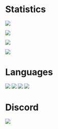 
# Statistics
![](https://github-readme-stats.vercel.app/api?username=0zBug&show_icons=true&theme=dark&hide_border=true&title_color=FEFEFE&icon_color=55D24B&text_color=FEFEFE&bg_color=0,0E1117,0E1117)

![](https://github-readme-streak-stats.herokuapp.com?user=0zBug&theme=github-dark&hide_border=true)

![](https://github-readme-stats.vercel.app/api/top-langs/?username=0zBug&layout=compact&theme=dark&hide_border=true&title_color=FEFEFE&icon_color=55D24B&text_color=FEFEFE&bg_color=0,0E1117,0E1117)

![](https://komarev.com/ghpvc/?username=0zBug&color=39D353)

# Languages
![](https://img.shields.io/badge/-Lua-000000?style=flat&logo=lua)
![](https://img.shields.io/badge/-C++-000000?style=flat&logo=cplusplus)
![](https://img.shields.io/badge/-Python-000000?style=flat&logo=python)
![](https://img.shields.io/badge/-Octave%20/%20Matlab-000000?style=flat&logo=Octave)

# Discord
![](https://discord.c99.nl/widget/theme-1/699092961308180511.png)
